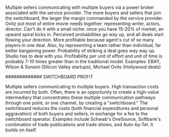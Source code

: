 
Multiple sellers communicating with multiple buyers via a power broker associated with the service provider. The more buyers and sellers that join the switchboard, the larger the margin commanded by the service provider.
Ovitz put most of entire movie needs together: representing writer, actors, director.
Can't do it with a small niche: once you have 15-20% of market, an upward spiral kicks in. Perceived probabilities go way up, and all deals start flowing your direction.
More profitable because agent's cut of so many players in one deal. Also, by representing a team rather than individual, far better bargaining power. Probability of striking a deal goes way way up. Studio has to deal with you.
Profitability per unit of effort and unit of time is probably 7-10 times greater than in the traditional model.
Examples: EBAY, Wilson & Sonsini (Silicon Valley startups), Michael Ovits (Hollywood deals)

############# SWITCHBOARD PROFIT

Multiple sellers communicating to multiple buyers.
High transaction costs are incurred by both.
Often, there is an opportunity to create a high-value intermediary that concentrates these multiple communication pathways through one point, or one channel, by creating a "switchboard."
The switchboard reduces the costs (both financial expenditures and personal aggravation) of both buyers and sellers, in exchange for a fee to the switchboard operator.
Examples include Schwab's OneSource, Softbank's combination of trade publications and trade shows, and Auto-by-Tel.
It builds on itself.
